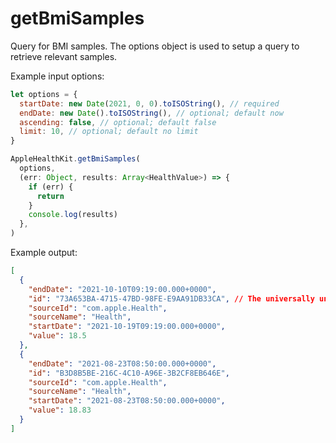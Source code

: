# getBmiSamples

Query for BMI samples. The options object is used to setup a query to retrieve relevant samples.

Example input options:

```javascript
let options = {
  startDate: new Date(2021, 0, 0).toISOString(), // required
  endDate: new Date().toISOString(), // optional; default now
  ascending: false, // optional; default false
  limit: 10, // optional; default no limit
}
```

```javascript
AppleHealthKit.getBmiSamples(
  options,
  (err: Object, results: Array<HealthValue>) => {
    if (err) {
      return
    }
    console.log(results)
  },
)
```

Example output:

```json
[
  {
    "endDate": "2021-10-10T09:19:00.000+0000", 
    "id": "73A653BA-4715-47BD-98FE-E9AA91DB33CA", // The universally unique identifier (UUID) for this HealthKit object.
    "sourceId": "com.apple.Health", 
    "sourceName": "Health", 
    "startDate": "2021-10-19T09:19:00.000+0000", 
    "value": 18.5
  },
  {
    "endDate": "2021-08-23T08:50:00.000+0000",
    "id": "B3D8B5BE-216C-4C10-A96E-3B2CF8EB646E",
    "sourceId": "com.apple.Health",
    "sourceName": "Health",
    "startDate": "2021-08-23T08:50:00.000+0000",
    "value": 18.83
  }
]
```
